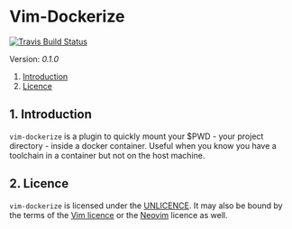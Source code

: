 Vim-Dockerize
=============

[![Travis Build Status](https://travis-ci.org/FalacerSelene/vim-dockerize.svg?branch=master)](https://travis-ci.org/FalacerSelene/vim-dockerize)

Version: *0.1.0*

1. [Introduction](#introduction)
2. [Licence](#licence)

## 1\. Introduction <!-- {{{1 -->
<a name="introduction"></a>

`vim-dockerize` is a plugin to quickly mount your $PWD - your project
directory - inside a docker container. Useful when you know you have
a toolchain in a container but not on the host machine.

## 2\. Licence <!-- {{{1 -->
<a name="licence"></a>

`vim-dockerize` is licensed under the [UNLICENCE][unlicence]. It may also be
bound by the terms of the [Vim licence][vim-lic] or the [Neovim][neovim]
licence as well.

<!-- Links {{{1 -->

[vim]: http://www.vim.org/
[neovim]: http://neovim.io/
[vim-lic]: http://vimdoc.sourceforge.net/htmldoc/uganda.html#license
[unlicence]: http://unlicense.org/

<!--
vim:tw=78:expandtab:
-->
